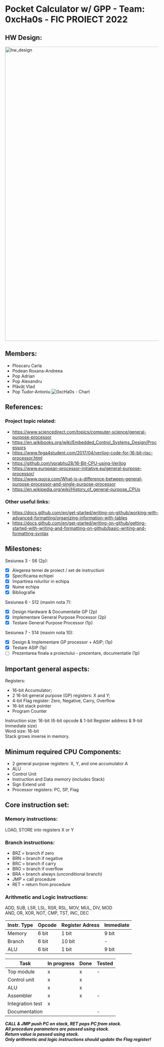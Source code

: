 # Pocket Calculator w/ GPP - Team: 0xcHa0s - FIC PROIECT 2022      

## HW Design:
<img width="959" alt="hw_design" src="https://user-images.githubusercontent.com/33669868/208077558-36198e58-7971-4c10-a25e-44203eb86dfb.png">

## Members:
* Ploscaru Carla
* Podean Roxana-Andreea
* Pop Adrian
* Pop Alexandru
* Plăvăț Vlad
* Pop Tudor-Antoniu
![0xcHa0s - Chart](https://user-images.githubusercontent.com/33669868/196945744-92fc6371-6e7e-41b3-879b-69a125951664.png)

## References:
### Project topic related:
* https://www.sciencedirect.com/topics/computer-science/general-purpose-processor
* https://en.wikibooks.org/wiki/Embedded_Control_Systems_Design/Processors
* https://www.fpga4student.com/2017/04/verilog-code-for-16-bit-risc-processor.html
* https://github.com/vprabhu28/16-Bit-CPU-using-Verilog
* https://www.european-processor-initiative.eu/general-purpose-processor/
* https://www.quora.com/What-is-a-difference-between-general-purpose-processor-and-single-purpose-processor
* https://en.wikipedia.org/wiki/History_of_general-purpose_CPUs

### Other useful links:
* https://docs.github.com/en/get-started/writing-on-github/working-with-advanced-formatting/organizing-information-with-tables
* https://docs.github.com/en/get-started/writing-on-github/getting-started-with-writing-and-formatting-on-github/basic-writing-and-formatting-syntax

## Milestones:
Sesiunea 3 - S6 (2p):
- [X] Alegerea temei de proiect / set de instructiuni
- [X] Specificarea echipei
- [X] Impartirea rolurilor in echipa
- [X] Nume echipa
- [X] Bibliografie

Sesiunea 6 - S12 (maxim nota 7):
- [X] Design Hardware & Documentatie GP (2p)
- [X] Implementare General Purpose Processor (2p)
- [X] Testare General Purpose Processor (1p)

Sesiunea 7 - S14 (maxim nota 10):
- [X] Design & Implementare GP processor + ASIP; (1p)
- [X] Testare ASIP (1p)
- [ ] Prezentarea finala a proiectului - prezentare, documentatie (1p)

## Important general aspects:
Registers:
* 16-bit Accumulator;
* 2 16-bit general purpose (GP) registers: X and Y;
* 4-bit Flag register: Zero, Negative, Carry, Overflow
* 16-bit stack pointer
* Program Counter

Instruction size: 16-bit (6-bit opcode & 1-bit Register address & 9-bit Immediate size)</br>Word size: 16-bit</br>Stack grows inverse in memory.

## Minimum required CPU Components:
* 2 general purpose registers: X, Y, and one accumulator A
* ALU
* Control Unit
* Instruction and Data memory (includes Stack)
* Sign Extend unit
* Processor registers: PC, SP, Flag

## Core instruction set:

### Memory instructions: 
LOAD, STORE into registers X or Y

### Branch instructions:
* BRZ = branch if zero
* BRN = branch if negative
* BRC = branch if carry
* BRO = branch if overflow
* BRA = branch always (unconditional branch)
* JMP = call procedure
* RET = return from procedure

### Arithmetic and Logic Instructions:
ADD, SUB, LSR, LSL, RSR, RSL, MOV, MUL, DIV, MOD</br>AND, OR, XOR, NOT, CMP, TST, INC, DEC

|Instr. Type|Opcode|Register Adress|Immediate|
|-----------|------|---------------|---------|
|Memory|6 bit|1 bit|9 bit|
|Branch|6 bit|10 bit|-|
|ALU|6 bit|1 bit|9 bit|


|Task|In progress|Done|Tested|
|----|-----------|----|------|
|Top module|x|x|-|
|Control unit|x|x| |
|ALU|x|x| |
|Assembler|x|x|-|
|Integration test|x| | |
|Documentation| | |-|

**_CALL & JMP push PC on stack, RET pops PC from stack.</br>All procedure parameters are passed using stack.</br>Return value is passed using stack._**</br>**_Only arithmetic and logic instructions should update the Flag register!_**
